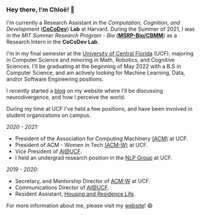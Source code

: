### Hey there, I’m Chloë! 👋 

I'm currently a Research Assistant in the *Computation, Cognition, and Development* ([**CoCoDev**](https://cocodev.org)) **Lab** at Harvard. During the Summer of 2021, I was in the *MIT Summer Research Program - Bio* ([**MSRP-Bio/CBMM**](https://bcs.mit.edu/diversity/mit-summer-research-program-biology-and-brain-and-cognitive-neuroscience-msrp-bio)) as a Research Intern in the **CoCoDev Lab**.

I'm in my final semester at the [University of Central Florida](https://www.ucf.edu/) (UCF), majoring in Computer Science and minoring in Math, Robotics, and Cognitive Sciences. I'll be graduating at the beginning of May 2022 with a B.S in Computer Science, and am actively looking for Machine Learning, Data, and/or Software Engineering positions.

I recently started a [blog](https://chloegeller.com/post) on my website where I'll be discussing neurodivergence, and how I perceive the world. 

During my time at UCF I've held a few positions, and have been involved in student organizations on campus.

*2020 - 2021:*
- President of the Association for Computing Machinery [(ACM)](http://ucf.acm.org) at UCF.
- President of ACM - Women in Tech [(ACM-W)](https://ucfacmw.org) at UCF.
- Vice President of [AI@UCF](https://ucfai.org).
- I held an undergrad research position in the [NLP Group](http://www.nlp.cs.ucf.edu/) at UCF.
  
*2019 - 2020:*
- Secretary, and Mentorship Director of [ACM-W](https://ucfacmw.org) at UCF.
- Communications Director of [AI@UCF](https://ucfai.org).
- Resident Assistant, [Housing and Residence Life](https://www.housing.ucf.edu/employment/resident-assistant/).

For more information about me, please visit my [website](https://chloegeller.com)! 😄
<!--
**h3rmi0n3/h3rmi0n3** is a ✨ _special_ ✨ repository because its `README.md` (this file) appears on your GitHub profile.

Here are some ideas to get you started:

- 🔭 I’m currently working on ...
- 🌱 I’m currently learning ...
- 👯 I’m looking to collaborate on ...
- 🤔 I’m looking for help with ...
- 💬 Ask me about ...
- 📫 How to reach me: ...
- 😄 Pronouns: ...
- ⚡ Fun fact: ...
-->
